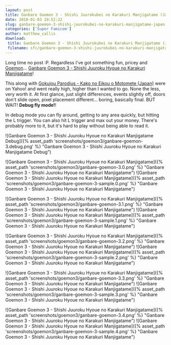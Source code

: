 ```yaml
---
layout: post
title: Ganbare Goemon 3 - Shishi Juurokubei no Karakuri Manjigatame (Japan) (Sample)
date: 2010-01-03 19:52:22
slug: ganbare-goemon-3-shishi-juurokubei-no-karakuri-manjigatame-japan-sample
categories: ['Super Famicom']
author: matthew_callis
download:
 title: Ganbare Goemon 3 - Shishi Juurokubei no Karakuri Manjigatame (Japan) (Sample)
 filename: sfc/ganbare-goemon-3-shishi-juurokubei-no-karakuri-manjigatame-japan-sample.7z
---
```


Long time no post :P. Regardless I've got something fun, pricey and [Goemon](http://superfamicom.org/info/ganbare-goemon-yuki-hime-kyuushutsu-emaki/ "Ganbare Goemon - Yuki Hime Kyuushutsu Emaki")...  [Ganbare Goemon 3 - Shishi Juuroku Hyoue no Karakuri Manjigatame](http://superfamicom.org/info/ganbare-goemon-3-shishi-juuroku-hyoue-no-karakuri-manjigatame/ "Ganbare Goemon 3 - Shishi Juuroku Hyoue no Karakuri Manjigatame")!

This along with [Gokujou Parodius - Kako no Eikou o Motomete (Japan)](http://superfamicom.org/info/gokujou-parodius/ "Gokujou Parodius - Kako no Eikou o Motomete (Japan)") were on Yahoo! and went really high, higher than I wanted to go. None the less, very worth it. At first glance, just slight differences, events slightly off, doors don't slide open, pixel placement different... boring, basically final. BUT WAIT! **Debug fly mode!**!

In debug mode you can fly around, getting to any area quickly, but hitting the L trigger. You can also hit L trigger and max out your money. There's probably more to it, but it's hard to play without being able to read it.

![Ganbare Goemon 3 - Shishi Juuroku Hyoue no Karakuri Manjigatame Debug]({% asset_path 'screenshots/goemon3/ganbare-goemon-3.debug.png' %} "Ganbare Goemon 3 - Shishi Juuroku Hyoue no Karakuri Manjigatame Debug")

![Ganbare Goemon 3 - Shishi Juuroku Hyoue no Karakuri Manjigatame]({% asset_path 'screenshots/goemon3/ganbare-goemon-3.0.png' %} "Ganbare Goemon 3 - Shishi Juuroku Hyoue no Karakuri Manjigatame")
![Ganbare Goemon 3 - Shishi Juuroku Hyoue no Karakuri Manjigatame]({% asset_path 'screenshots/goemon3/ganbare-goemon-3-sample.0.png' %} "Ganbare Goemon 3 - Shishi Juuroku Hyoue no Karakuri Manjigatame")

![Ganbare Goemon 3 - Shishi Juuroku Hyoue no Karakuri Manjigatame]({% asset_path 'screenshots/goemon3/ganbare-goemon-3.1.png' %} "Ganbare Goemon 3 - Shishi Juuroku Hyoue no Karakuri Manjigatame")
![Ganbare Goemon 3 - Shishi Juuroku Hyoue no Karakuri Manjigatame]({% asset_path 'screenshots/goemon3/ganbare-goemon-3-sample.1.png' %} "Ganbare Goemon 3 - Shishi Juuroku Hyoue no Karakuri Manjigatame")

![Ganbare Goemon 3 - Shishi Juuroku Hyoue no Karakuri Manjigatame]({% asset_path 'screenshots/goemon3/ganbare-goemon-3.2.png' %} "Ganbare Goemon 3 - Shishi Juuroku Hyoue no Karakuri Manjigatame")
![Ganbare Goemon 3 - Shishi Juuroku Hyoue no Karakuri Manjigatame]({% asset_path 'screenshots/goemon3/ganbare-goemon-3-sample.2.png' %} "Ganbare Goemon 3 - Shishi Juuroku Hyoue no Karakuri Manjigatame")

![Ganbare Goemon 3 - Shishi Juuroku Hyoue no Karakuri Manjigatame]({% asset_path 'screenshots/goemon3/ganbare-goemon-3.3.png' %} "Ganbare Goemon 3 - Shishi Juuroku Hyoue no Karakuri Manjigatame")
![Ganbare Goemon 3 - Shishi Juuroku Hyoue no Karakuri Manjigatame]({% asset_path 'screenshots/goemon3/ganbare-goemon-3-sample.3.png' %} "Ganbare Goemon 3 - Shishi Juuroku Hyoue no Karakuri Manjigatame")

![Ganbare Goemon 3 - Shishi Juuroku Hyoue no Karakuri Manjigatame]({% asset_path 'screenshots/goemon3/ganbare-goemon-3.4.png' %} "Ganbare Goemon 3 - Shishi Juuroku Hyoue no Karakuri Manjigatame")
![Ganbare Goemon 3 - Shishi Juuroku Hyoue no Karakuri Manjigatame]({% asset_path 'screenshots/goemon3/ganbare-goemon-3-sample.4.png' %} "Ganbare Goemon 3 - Shishi Juuroku Hyoue no Karakuri Manjigatame")
